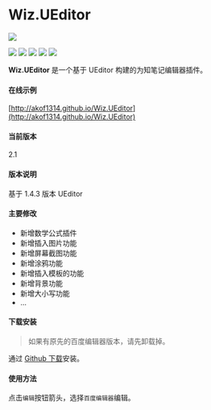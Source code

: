 # Wiz.UEditor

![](https://github.com/akof1314/Wiz.UEditor/raw/master/logo.png)

![](https://img.shields.io/github/stars/akof1314/Wiz.UEditor.svg) ![](https://img.shields.io/github/forks/akof1314/Wiz.UEditor.svg) ![](https://img.shields.io/github/tag/akof1314/Wiz.UEditor.svg) ![](https://img.shields.io/github/release/akof1314/Wiz.UEditor.svg) ![](https://img.shields.io/github/issues/akof1314/Wiz.UEditor.svg)

**Wiz.UEditor** 是一个基于 UEditor 构建的为知笔记编辑器插件。

#### 在线示例
[http://akof1314.github.io/Wiz.UEditor](http://akof1314.github.io/Wiz.UEditor)

#### 当前版本
2.1

#### 版本说明
基于 1.4.3 版本 UEditor

#### 主要修改
- 新增数学公式插件
- 新增插入图片功能
- 新增屏幕截图功能
- 新增涂鸦功能
- 新增插入模板的功能
- 新增背景功能
- 新增大小写功能
- ...

#### 下载安装
> 如果有原先的百度编辑器版本，请先卸载掉。

通过 [Github 下载](https://github.com/akof1314/Wiz.UEditor/releases "Github 下载")安装。

#### 使用方法
点击`编辑`按钮箭头，选择`百度编辑器`编辑。
